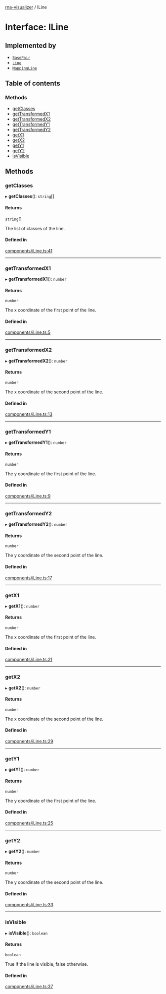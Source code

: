 [rna-visualizer](../README.md) / ILine

# Interface: ILine

## Implemented by

- [`BasePair`](../classes/BasePair.md)
- [`Line`](../classes/Line.md)
- [`MappingLine`](../classes/MappingLine.md)

## Table of contents

### Methods

- [getClasses](ILine.md#getclasses)
- [getTransformedX1](ILine.md#gettransformedx1)
- [getTransformedX2](ILine.md#gettransformedx2)
- [getTransformedY1](ILine.md#gettransformedy1)
- [getTransformedY2](ILine.md#gettransformedy2)
- [getX1](ILine.md#getx1)
- [getX2](ILine.md#getx2)
- [getY1](ILine.md#gety1)
- [getY2](ILine.md#gety2)
- [isVisible](ILine.md#isvisible)

## Methods

### getClasses

▸ **getClasses**(): `string`[]

#### Returns

`string`[]

The list of classes of the line.

#### Defined in

[components/iLine.ts:41](https://github.com/michalhercik/rna-visualizer/blob/febfa3b/lib/src/components/iLine.ts#L41)

___

### getTransformedX1

▸ **getTransformedX1**(): `number`

#### Returns

`number`

The x coordinate of the first point of the line.

#### Defined in

[components/iLine.ts:5](https://github.com/michalhercik/rna-visualizer/blob/febfa3b/lib/src/components/iLine.ts#L5)

___

### getTransformedX2

▸ **getTransformedX2**(): `number`

#### Returns

`number`

The x coordinate of the second point of the line.

#### Defined in

[components/iLine.ts:13](https://github.com/michalhercik/rna-visualizer/blob/febfa3b/lib/src/components/iLine.ts#L13)

___

### getTransformedY1

▸ **getTransformedY1**(): `number`

#### Returns

`number`

The y coordinate of the first point of the line.

#### Defined in

[components/iLine.ts:9](https://github.com/michalhercik/rna-visualizer/blob/febfa3b/lib/src/components/iLine.ts#L9)

___

### getTransformedY2

▸ **getTransformedY2**(): `number`

#### Returns

`number`

The y coordinate of the second point of the line.

#### Defined in

[components/iLine.ts:17](https://github.com/michalhercik/rna-visualizer/blob/febfa3b/lib/src/components/iLine.ts#L17)

___

### getX1

▸ **getX1**(): `number`

#### Returns

`number`

The x coordinate of the first point of the line.

#### Defined in

[components/iLine.ts:21](https://github.com/michalhercik/rna-visualizer/blob/febfa3b/lib/src/components/iLine.ts#L21)

___

### getX2

▸ **getX2**(): `number`

#### Returns

`number`

The x coordinate of the second point of the line.

#### Defined in

[components/iLine.ts:29](https://github.com/michalhercik/rna-visualizer/blob/febfa3b/lib/src/components/iLine.ts#L29)

___

### getY1

▸ **getY1**(): `number`

#### Returns

`number`

The y coordinate of the first point of the line.

#### Defined in

[components/iLine.ts:25](https://github.com/michalhercik/rna-visualizer/blob/febfa3b/lib/src/components/iLine.ts#L25)

___

### getY2

▸ **getY2**(): `number`

#### Returns

`number`

The y coordinate of the second point of the line.

#### Defined in

[components/iLine.ts:33](https://github.com/michalhercik/rna-visualizer/blob/febfa3b/lib/src/components/iLine.ts#L33)

___

### isVisible

▸ **isVisible**(): `boolean`

#### Returns

`boolean`

True if the line is visible, false otherwise.

#### Defined in

[components/iLine.ts:37](https://github.com/michalhercik/rna-visualizer/blob/febfa3b/lib/src/components/iLine.ts#L37)
